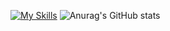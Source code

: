 [![My Skills](https://skillicons.dev/icons?i=java,git,js,html,css)](https://skillicons.dev)
![Anurag's GitHub stats](https://github-readme-stats.vercel.app/api?username=mariardsilva&show_icons=true&theme=synthwave)
